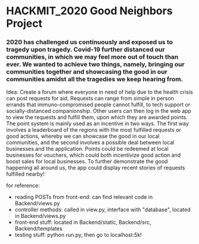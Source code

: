 # HACKMIT_2020 Good Neighbors Project

### 2020 has challenged us continuously and exposed us to tragedy upon tragedy. Covid-19 further distanced our communities, in which we may feel more out of touch than ever. We wanted to achieve two things, namely, bringing our communities together and showcasing the good in our communities amidst all the tragedies we keep hearing from. 

Idea: Create a forum where everyone in need of help due to the health crisis can post requests for aid. Requests can range from simple in person errands that immuno-compromised people cannot fulfill, to tech support or socially-distanced companionship. Other users can then log in the web app to view the requests and fulfill them, upon which they are awarded points. The point system is mainly used as an incentive in two ways. The first way involves a leaderboard of the regions with the most fulfilled requests or good actions, whereby we can showcase the good in our local communities, and the second involves a possible deal between local businesses and the application. Points could be redeemed at local businesses for vouchers, which could both incentivize good action and boost sales for local businesses. To further demonstrate the good happening all around us, the app could display recent stories of requests fulfilled nearby!

for reference:
- reading POSTs from front-end: can find relevant code in Backend/views.py
- controller methods: called in view.py, interface with "database", located in Backend/views.py
- front-end stuff: located in Backend/static, Backend/src, Backend/templates
- testing stuff: python run.py, then go to localhost:5k!



